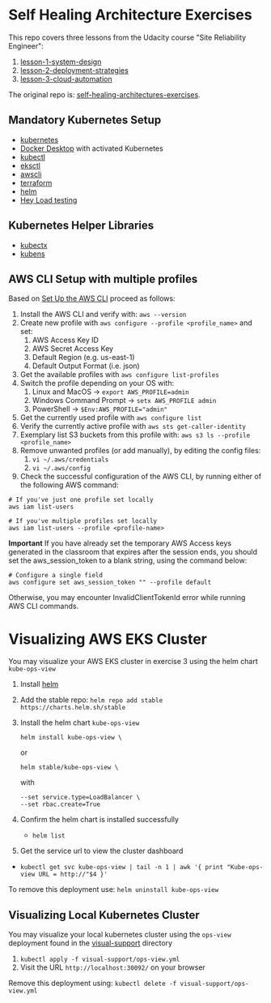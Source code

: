 # Self Healing Architecture Exercises

This repo covers three lessons from the Udacity course "Site Reliability Engineer":

1. [lesson-1-system-design](./lesson-1-system-design/README.md)
2. [lesson-2-deployment-strategies](./lesson-2-deployment-strategies/README.md)
3. [lesson-3-cloud-automation](./lesson-3-cloud-automation/README.md)

The original repo is: [self-healing-architectures-exercises](https://github.com/udacity/nd087-c3-self-healing-architectures-exercises).

## Mandatory Kubernetes Setup
- [kubernetes](https://kubernetes.io/docs/tasks/tools/)
- [Docker Desktop](https://www.docker.com/products/docker-desktop/) with activated Kubernetes
- [kubectl](https://kubernetes.io/docs/reference/kubectl/)
- [eksctl](https://eksctl.io/introduction/#installation)
- [awscli](https://aws.amazon.com/cli/)
- [terraform](https://learn.hashicorp.com/tutorials/terraform/install-cli?in=terraform/aws-get-started)
- [helm](https://www.eksworkshop.com/beginner/060_helm/helm_intro/install/)
- [Hey Load testing](https://github.com/rakyll/hey)

## Kubernetes Helper Libraries
- [kubectx](https://github.com/ahmetb/kubectx#kubectx1)
- [kubens](https://github.com/ahmetb/kubectx#kubens1)

## AWS CLI Setup with multiple profiles 
Based on [Set Up the AWS CLI](https://aws.amazon.com/de/getting-started/guides/setup-environment/module-three/)
proceed as follows:

1. Install the AWS CLI and verify with: `aws --version`
2. Create new profile with `aws configure --profile <profile_name>` and set:
    1. AWS Access Key ID
    2. AWS Secret Access Key
    3. Default Region (e.g. us-east-1)
    4. Default Output Format (i.e. json)
3. Get the available profiles with `aws configure list-profiles`
4. Switch the profile depending on your OS with:
    1. Linux and MacOS -> `export AWS_PROFILE=admin`
    2. Windows Command Prompt -> `setx AWS_PROFILE admin`
    3. PowerShell -> `$Env:AWS_PROFILE="admin"`
5. Get the currently used profile with `aws configure list`
6. Verify the currently active profile with `aws sts get-caller-identity`
7. Exemplary list S3 buckets from this profile with: `aws s3 ls --profile <profile_name>`
8. Remove unwanted profiles (or add manually), by editing the config files:
    1. `vi ~/.aws/credentials`
    2. `vi ~/.aws/config`
9. Check the successful configuration of the AWS CLI, by running either of the following AWS command:
```
# If you've just one profile set locally
aws iam list-users

# If you've multiple profiles set locally
aws iam list-users --profile <profile-name>
```

**Important**
If you have already set the temporary AWS Access keys generated in the classroom that expires after the session ends, you should set the aws_session_token to a blank string, using the command below:
```
# Configure a single field
aws configure set aws_session_token "" --profile default
```
Otherwise, you may encounter InvalidClientTokenId error while running AWS CLI commands.

# Visualizing AWS EKS Cluster
You may visualize your AWS EKS cluster in exercise 3 using the helm chart `kube-ops-view`

1. Install [helm](https://www.eksworkshop.com/beginner/060_helm/helm_intro/install/)
2. Add the stable repo: `helm repo add stable https://charts.helm.sh/stable`
3. Install the helm chart `kube-ops-view`
    ```
    helm install kube-ops-view \
    ```
   or
    ``` 
    helm stable/kube-ops-view \
    ```
   with
    ```
    --set service.type=LoadBalancer \
    --set rbac.create=True
    ```
4. Confirm the helm chart is installed successfully
    - `helm list`

5. Get the service url to view the cluster dashboard
- `kubectl get svc kube-ops-view | tail -n 1 | awk '{ print "Kube-ops-view URL = http://"$4 }'`

To remove this deployment use: `helm uninstall kube-ops-view`

## Visualizing Local Kubernetes Cluster
You may visualize your local kubernetes cluster using the `ops-view` deployment found in the [visual-support](https://github.com/udacity/nd087-c3-self-healing-architectures-exercises/tree/7ff0779bfbc514ca11334bd3912d8d6060e50533/lesson-2-deployment-strategies/exercises/starter/visual-support) directory
1. `kubectl apply -f visual-support/ops-view.yml`
2. Visit the URL `http://localhost:30092/` on your browser

Remove this deployment using: `kubectl delete -f visual-support/ops-view.yml`
